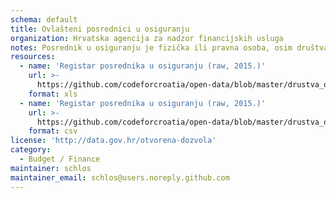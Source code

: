 ```yaml
---
schema: default
title: Ovlašteni posrednici u osiguranju
organization: Hrvatska agencija za nadzor financijskih usluga
notes: Posrednik u osiguranju je fizička ili pravna osoba, osim društva za osiguranje ili društva za reosiguranje i njihovih zaposlenika i osim sporednog posrednika u osiguranju, koja za primitak ima pravo obavljati ili obavlja poslove distribucije osiguranja. Posrednik ili 'broker' za osiguranje je savjetnik ili konzultant za osiguranje imovine i osoba koji razumije potrebe i djelatnost klijenta, pomaže im u upravljanju rizicima te posreduje pri sklapanju ugovora.
resources:
  - name: 'Registar posrednika u osiguranju (raw, 2015.)'
    url: >-
      https://github.com/codeforcroatia/open-data/blob/master/drustva_osiguranje_reosiguranje/Ovlasteni%20posrednici%20u%20osiguranju.xlsx
    format: xls
  - name: 'Registar posrednika u osiguranju (raw, 2015.)'
    url: >-
      https://github.com/codeforcroatia/open-data/blob/master/drustva_osiguranje_reosiguranje/Ovlasteni%20posrednici%20u%20osiguranju.csv
    format: csv
license: 'http://data.gov.hr/otvorena-dozvola'
category:
  - Budget / Finance
maintainer: schlos
maintainer_email: schlos@users.noreply.github.com
---
```

